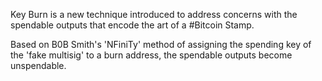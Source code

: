 
Key Burn is a new technique introduced to address concerns with the spendable outputs that encode the art of a #Bitcoin Stamp.

Based on B0B Smith's 'NFiniTy' method of assigning the spending key of the 'fake multisig' to a burn address, the spendable outputs become unspendable.
